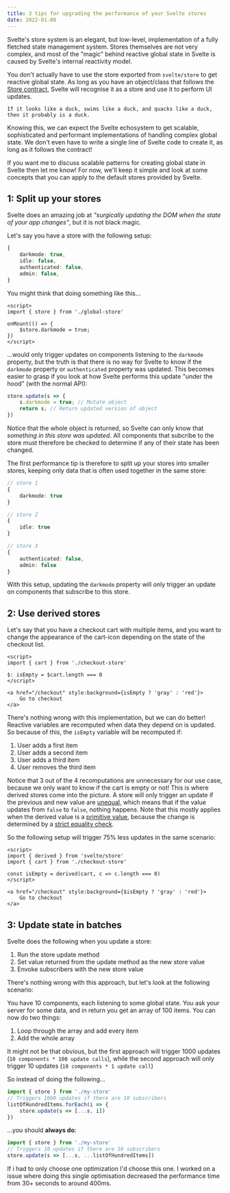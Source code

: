 ```yaml
---
title: 3 tips for upgrading the performance of your Svelte stores
date: 2022-01-08
---
```


Svelte's store system is an elegant, but low-level, implementation of a fully fletched state management system.
Stores themselves are not very complex, and most of the "magic" behind reactive global state in Svelte is caused by Svelte's internal reactivity model.

You don't actually have to use the store exported from `svelte/store` to get reactive global state. As long as you have an object/class that follows the [Store contract](https://svelte.dev/docs#component-format-script-4-prefix-stores-with-$-to-access-their-values-store-contract), Svelte will recognise it as a store and use it to perform UI updates. 

```
If it looks like a duck, swims like a duck, and quacks like a duck,
then it probably is a duck.
```

Knowing this, we can expect the Svelte echosystem to get scalable, sophisticated and performant implementations of handling complex global state. We don't even have to write a single line of Svelte code to create it, as long as it follows the contract! 

If you want me to discuss scalable patterns for creating global state in Svelte then let me know! For now, we'll keep it simple and look at some concepts that you can apply to the default stores provided by Svelte.

## 1: Split up your stores
Svelte does an amazing job at _"surgically updating the DOM when the state of your app changes"_, but it is not black magic. 

Let's say you have a store with the following setup:

```ts
{
    darkmode: true,
    idle: false,
    authenticated: false,
    admin: false,
}
```

You might think that doing something like this...

```svelte
<script>
import { store } from './global-store'

onMount(() => {
    $store.darkmode = true;
})
</script>
```

...would only trigger updates on components listening to the `darkmode` property, but the truth is that there is no way for Svelte to know if the `darkmode` property or `authenticated` property was updated. This becomes easier to grasp if you look at how Svelte performs this update "under the hood" (with the normal API):

```ts
store.update(s => {
    s.darkmode = true; // Mutate object
    return s; // Return updated version of object
})
```

Notice that the whole object is returned, so Svelte can only know that _something in this store was updated_. All components that subcribe to the store must therefore be checked to determine if any of their state has been changed.

The first performance tip is therefore to split up your stores into smaller stores, keeping only data that is often used together in the same store:

```ts
// store 1
{
    darkmode: true
}

// store 2
{
    idle: true
}

// store 3
{
    authenticated: false,
    admin: false
}
```

With this setup, updating the `darkmode` property will only trigger an update on components that subscribe to this store.

## 2: Use derived stores

Let's say that you have a checkout cart with multiple items, and you want to change the appearance of the cart-icon depending on the state of the checkout list.

```svelte
<script>
import { cart } from './checkout-store'

$: isEmpty = $cart.length === 0
</script>

<a href="/checkout" style:background={isEmpty ? 'gray' : 'red'}>
    Go to checkout
</a>
```

There's nothing wrong with this implementation, but we can do better! Reactive variables are recomputed when data they depend on is updated. So because of this, the `isEmpty` variable will be recomputed if:

1. User adds a first item
2. User adds a second item
3. User adds a third item
4. User removes the third item

Notice that 3 out of the 4 recomputations are unnecessary for our use case, because we only want to know if the cart is empty or not! This is where derived stores come into the picture. A store will only trigger an update if the previous and new value are [unequal](https://github.com/sveltejs/svelte/blob/7630a25db54f113102ea6d69b7d3e13e82b278fb/src/runtime/internal/utils.ts#L39), which means that if the value updates from `false` to `false`, nothing happens. Note that this mostly applies when the derived value is a [primitive value](https://developer.mozilla.org/en-US/docs/Glossary/Primitive), because the change is determined by a [strict equality check](https://developer.mozilla.org/en-US/docs/Web/JavaScript/Reference/Operators/Strict_equality).

So the following setup will trigger 75% less updates in the same scenario:

```svelte
<script>
import { derived } from 'svelte/store'
import { cart } from './checkout-store'

const isEmpty = derived(cart, c => c.length === 0)
</script>

<a href="/checkout" style:background={$isEmpty ? 'gray' : 'red'}>
    Go to checkout
</a>
```

## 3: Update state in batches

Svelte does the following when you update a store:

1. Run the store update method
2. Set value returned from the update method as the new store value 
3. Envoke subscribers with the new store value

There's nothing wrong with this approach, but let's look at the following scenario:

You have 10 components, each listening to some global state. You ask your server for some data, and in return you get an array of 100 items. You can now do two things:

1. Loop through the array and add every item
2. Add the whole array

It might not be that obvious, but the first approach will trigger 1000 updates (`10 components * 100 update calls`), while the second approach will only trigger 10 updates (`10 components * 1 update call`)

So instead of doing the following...
```ts
import { store } from './my-store'
// Triggers 1000 updates if there are 10 subscribers
listOfHundredItems.forEach(i => {
    store.update(s => [...s, i])
})
```

...you should **always do**:
```ts
import { store } from './my-store'
// Triggers 10 updates if there are 10 subscribers
store.update(s => [...s, ...listOfHundredItems])
```

If i had to only choose one optimization I'd choose this one. I worked on a issue where doing this single optimisation decreased the performance time from 30+ seconds to around 400ms.


